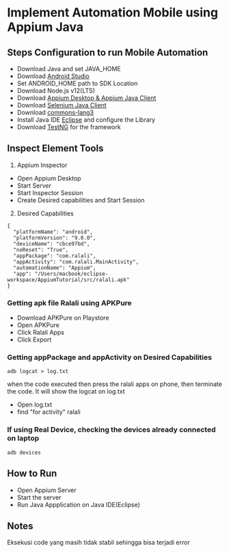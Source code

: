 # Implement Automation Mobile using Appium Java

## Steps Configuration to run Mobile Automation
- Download Java and set JAVA_HOME
- Download [Android Studio](https://developer.android.com/studio)
- Set ANDROID_HOME path to SDK Location
- Download Node.js v12(LTS)
- Download [Appium Desktop & Appium Java Client](http://appium.io/downloads.html)
- Download [Selenium Java Client](https://www.selenium.dev/downloads/)
- Download [commons-lang3](https://commons.apache.org/proper/commons-lang/download_lang.cgi)
- Install Java IDE [Eclipse](https://www.eclipse.org/downloads/) and configure the Library
- Download [TestNG](https://testng.org/doc/download.html) for the framework 

## Inspect Element Tools

1. Appium Inspector
- Open Appium Desktop
- Start Server
- Start Inspector Session
- Create Desired capabilities and Start Session

2. Desired Capabilities
```
{
  "platformName": "android",
  "platformVersion": "9.0.0",
  "deviceName": "cbce97bd",
  "noReset": "True",
  "appPackage": "com.ralali",
  "appActivity": "com.ralali.MainActivity",
  "automationName": "Appium",
  "app": "/Users/macbook/eclipse-workspace/AppiumTutorial/src/ralali.apk"
}
```

### Getting apk file Ralali using APKPure
- Download APKPure on Playstore
- Open APKPure
- Click Ralali Apps
- Click Export

### Getting appPackage and appActivity on Desired Capabilities 
```
adb logcat > log.txt
```
when the code executed then press the ralali apps on phone, then terminate the code.
It will show the logcat on log.txt
- Open log.txt
- find "for activity" ralali

### If using Real Device, checking the devices already connected on laptop
```
adb devices
```
## How to Run
- Open Appium Server
- Start the server
- Run Java Appplication on Java IDE(Eclipse)

## Notes
Eksekusi code yang masih tidak stabil sehingga bisa terjadi error

